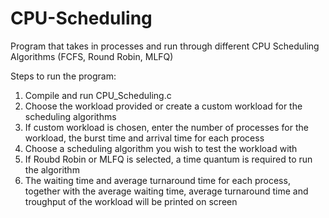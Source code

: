 # CPU-Scheduling
Program that takes in processes and run through different CPU Scheduling Algorithms (FCFS, Round Robin, MLFQ)

Steps to run the program:
1. Compile and run CPU_Scheduling.c
2. Choose the workload provided or create a custom workload for the scheduling algorithms
3. If custom workload is chosen, enter the number of processes for the workload, the burst time and arrival time for each process
4. Choose a scheduling algorithm you wish to test the workload with
5. If Roubd Robin or MLFQ is selected, a time quantum is required to run the algorithm
6. The waiting time and average turnaround time for each process, together with the average waiting time, average turnaround time and          troughput of the workload will be printed on screen
